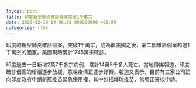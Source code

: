 ```yaml
---
layout: post
title: 印度新型肺炎確診個案突破1千萬宗
date: 2020-12-19 14:06:08.000000000 +08:00
categories: rthk
---
```


印度的新型肺炎確診個案，突破1千萬宗，成為繼美國之後，第二個確診個案超過1千萬宗的國家。美國現時累計1745萬宗確診。

印度過去一日新增2萬7千多宗病例，累計14萬5千多人死亡。當地傳媒報道，印度確診個案的增幅逐步放緩，意味疫情正逐步好轉。報道又表示，目前有三家公司正向印度政府申請新冠疫苗緊急使用權，其中包括輝瑞疫苗，當局正審核申請。
